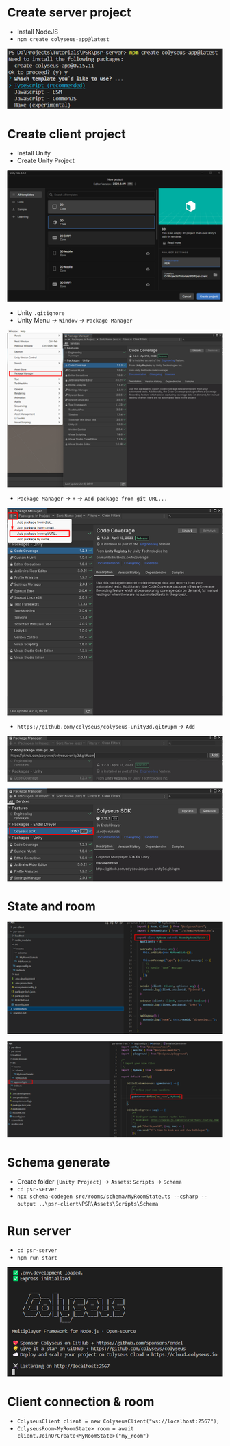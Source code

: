 # Create server project
- Install NodeJS
- `npm create colyseus-app@latest`

![](screenshots/1.png)

# Create client project
- Install Unity
- Create Unity Project

![](screenshots/2.png)

- Unity `.gitignore`
- Unity Menu -> `Window` -> `Package Manager`

![](screenshots/3.png)

- `Package Manager` -> `+` -> `Add package from git URL...`

![](screenshots/4.png)

- `https://github.com/colyseus/colyseus-unity3d.git#upm` -> `Add`

![](screenshots/5.png)

![](screenshots/6.png)

# State and room

![](screenshots/7.png)

![](screenshots/8.png)

# Schema generate

- Create folder `{Unity Project}` -> `Assets`: `Scripts` -> `Schema`
- `cd psr-server`
- `npx schema-codegen src/rooms/schema/MyRoomState.ts --csharp --output ..\psr-client\PSR\Assets\Scripts\Schema`

# Run server

- `cd psr-server`
- `npm run start`

![](screenshots/9.png)

# Client connection & room

- `ColyseusClient client = new ColyseusClient("ws://localhost:2567");`
- `ColyseusRoom<MyRoomState> room = await client.JoinOrCreate<MyRoomState>("my_room")`